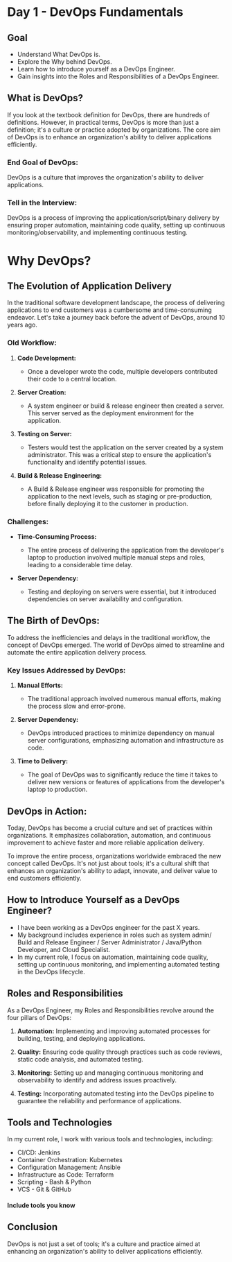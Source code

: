 # Day 1 - DevOps Fundamentals 

## Goal
- Understand What DevOps is.
- Explore the Why behind DevOps.
- Learn how to introduce yourself as a DevOps Engineer.
- Gain insights into the Roles and Responsibilities of a DevOps Engineer.

## What is DevOps?

If you look at the textbook definition for DevOps, there are hundreds of definitions. However, in practical terms, DevOps is more than just a definition; it's a culture or practice adopted by organizations. The core aim of DevOps is to enhance an organization's ability to deliver applications efficiently.

### End Goal of DevOps:
DevOps is a culture that improves the organization's ability to deliver applications.

### Tell in the Interview:
DevOps is a process of improving the application/script/binary delivery by ensuring proper automation, maintaining code quality, setting up continuous monitoring/observability, and implementing continuous testing.

# Why DevOps?

## The Evolution of Application Delivery

In the traditional software development landscape, the process of delivering applications to end customers was a cumbersome and time-consuming endeavor. Let's take a journey back before the advent of DevOps, around 10 years ago.

### Old Workflow:

1. **Code Development:**
   - Once a developer wrote the code, multiple developers contributed their code to a central location.

2. **Server Creation:**
   - A system engineer or build & release engineer then created a server. This server served as the deployment environment for the application.

3. **Testing on Server:**
   - Testers would test the application on the server created by a system administrator. This was a critical step to ensure the application's functionality and identify potential issues.

4. **Build & Release Engineering:**
   - A Build & Release engineer was responsible for promoting the application to the next levels, such as staging or pre-production, before finally deploying it to the customer in production.

### Challenges:

- **Time-Consuming Process:**
  - The entire process of delivering the application from the developer's laptop to production involved multiple manual steps and roles, leading to a considerable time delay.

- **Server Dependency:**
  - Testing and deploying on servers were essential, but it introduced dependencies on server availability and configuration.

## The Birth of DevOps:

To address the inefficiencies and delays in the traditional workflow, the concept of DevOps emerged. The world of DevOps aimed to streamline and automate the entire application delivery process.

### Key Issues Addressed by DevOps:

1. **Manual Efforts:**
   - The traditional approach involved numerous manual efforts, making the process slow and error-prone.

2. **Server Dependency:**
   - DevOps introduced practices to minimize dependency on manual server configurations, emphasizing automation and infrastructure as code.

3. **Time to Delivery:**
   - The goal of DevOps was to significantly reduce the time it takes to deliver new versions or features of applications from the developer's laptop to production.

## DevOps in Action:

Today, DevOps has become a crucial culture and set of practices within organizations. It emphasizes collaboration, automation, and continuous improvement to achieve faster and more reliable application delivery.

To improve the entire process, organizations worldwide embraced the new concept called DevOps. It's not just about tools; it's a cultural shift that enhances an organization's ability to adapt, innovate, and deliver value to end customers efficiently.

## How to Introduce Yourself as a DevOps Engineer?

- I have been working as a DevOps engineer for the past X years.
- My background includes experience in roles such as system admin/ Build and Release Engineer / Server Administrator / Java/Python Developer, and Cloud Specialist.
- In my current role, I focus on automation, maintaining code quality, setting up continuous monitoring, and implementing automated testing in the DevOps lifecycle.

## Roles and Responsibilities

As a DevOps Engineer, my Roles and Responsibilities revolve around the four pillars of DevOps:

1. **Automation:** Implementing and improving automated processes for building, testing, and deploying applications.

2. **Quality:** Ensuring code quality through practices such as code reviews, static code analysis, and automated testing.

3. **Monitoring:** Setting up and managing continuous monitoring and observability to identify and address issues proactively.

4. **Testing:** Incorporating automated testing into the DevOps pipeline to guarantee the reliability and performance of applications.

## Tools and Technologies

In my current role, I work with various tools and technologies, including:
- CI/CD: Jenkins
- Container Orchestration: Kubernetes
- Configuration Management: Ansible
- Infrastructure as Code: Terraform
- Scripting - Bash & Python
- VCS - Git & GitHub
#### Include tools you know 

## Conclusion

DevOps is not just a set of tools; it's a culture and practice aimed at enhancing an organization's ability to deliver applications efficiently. 
